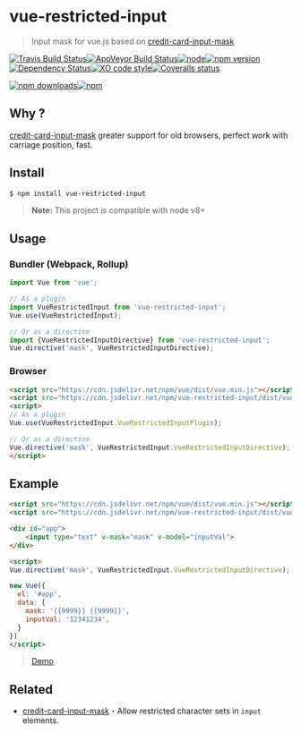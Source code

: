 # vue-restricted-input

> Input mask for vue.js based on [credit-card-input-mask](https://github.com/Scrum/credit-card-input-mask)

[![Travis Build Status](https://img.shields.io/travis/Scrum/vue-restricted-input/master.svg?style=flat-square&label=unix)](https://travis-ci.org/Scrum/vue-restricted-input)[![AppVeyor Build Status](https://img.shields.io/appveyor/ci/GitScrum/vue-restricted-input/master.svg?style=flat-square&label=windows)](https://ci.appveyor.com/project/GitScrum/vue-restricted-input)[![node](https://img.shields.io/node/v/vue-restricted-input.svg?style=flat-square)]()[![npm version](https://img.shields.io/npm/v/vue-restricted-input.svg?style=flat-square)](https://www.npmjs.com/package/vue-restricted-input)[![Dependency Status](https://david-dm.org/Scrum/vue-restricted-input.svg?style=flat-square)](https://david-dm.org/Scrum/vue-restricted-input)[![XO code style](https://img.shields.io/badge/code_style-XO-5ed9c7.svg?style=flat-square)](https://github.com/sindresorhus/xo)[![Coveralls status](https://img.shields.io/coveralls/Scrum/vue-restricted-input.svg?style=flat-square)](https://coveralls.io/r/Scrum/vue-restricted-input)

[![npm downloads](https://img.shields.io/npm/dm/vue-restricted-input.svg?style=flat-square)](https://www.npmjs.com/package/vue-restricted-input)[![npm](https://img.shields.io/npm/dt/vue-restricted-input.svg?style=flat-square)](https://www.npmjs.com/package/vue-restricted-input)

## Why ?
[credit-card-input-mask](https://github.com/Scrum/credit-card-input-mask) greater support for old browsers, perfect work with carriage position, fast.

## Install

```bash
$ npm install vue-restricted-input 
```

> **Note:** This project is compatible with node v8+

## Usage
### Bundler (Webpack, Rollup)

```javascript
import Vue from 'vue';

// As a plugin
import VueRestrictedInput from 'vue-restricted-input';
Vue.use(VueRestrictedInput);

// Or as a directive
import {VueRestrictedInputDirective} from 'vue-restricted-input';
Vue.directive('mask', VueRestrictedInputDirective);
```

### Browser

```html
<script src="https://cdn.jsdelivr.net/npm/vue/dist/vue.min.js"></script>
<script src="https://cdn.jsdelivr.net/npm/vue-restricted-input/dist/vue-restricted-input.min.js"></script>
<script>
// As a plugin
Vue.use(VueRestrictedInput.VueRestrictedInputPlugin);

// Or as a directive
Vue.directive('mask', VueRestrictedInput.VueRestrictedInputDirective);
</script>
```

## Example
```html
<script src="https://cdn.jsdelivr.net/npm/vue/dist/vue.min.js"></script>
<script src="https://cdn.jsdelivr.net/npm/vue-restricted-input/dist/vue-restricted-input.min.js"></script>

<div id="app">
    <input type="text" v-mask="mask" v-model="inputVal">
</div>

<script>
Vue.directive('mask', VueRestrictedInput.VueRestrictedInputDirective);

new Vue({
  el: '#app',
  data: {
    mask: '{{9999}} {{9999}}',
    inputVal: '12341234',
  }
})
</script>
```
> <a href="https://jsfiddle.net/Scrum/bs87v4qr/" target="_blank">Demo</a>

## Related

- [credit-card-input-mask](https://github.com/Scrum/credit-card-input-mask) - Allow restricted character sets in `input` elements.
